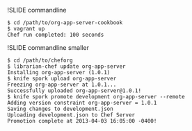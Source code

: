 
!SLIDE commandline

    $ cd /path/to/org-app-server-cookbook
    $ vagrant up
    Chef run completed: 100 seconds

!SLIDE commandline smaller

    $ cd /path/to/cheforg
    $ librarian-chef update org-app-server
    Installing org-app-server (1.0.1)
    $ knife spork upload org-app-server
    Freezing org-app-server at 1.0.1...
    Successfully uploaded org-app-server@1.0.1!
    $ knife spork promote development org-app-server --remote
    Adding version constraint org-app-server = 1.0.1
    Saving changes to development.json
    Uploading development.json to Chef Server
    Promotion complete at 2013-04-03 16:05:00 -0400!
